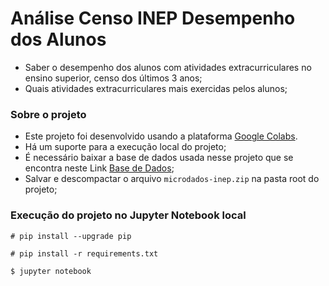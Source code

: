 # Análise Censo INEP Desempenho dos Alunos

- Saber o desempenho dos alunos com atividades extracurriculares no ensino superior, censo dos últimos 3 anos;
- Quais atividades extracurriculares mais exercidas pelos alunos;

### Sobre o projeto

- Este projeto foi desenvolvido usando a plataforma [Google Colabs](https://colab.research.google.com).
- Há um suporte para a execução local do projeto;
- É necessário baixar a base de dados usada nesse projeto que se encontra neste Link [Base de Dados](https://drive.google.com/open?id=12jt1hzM9396wsm-tcUUzo2khbvrbGvBa);
- Salvar e descompactar o arquivo ```microdados-inep.zip``` na pasta root do projeto;

### Execução do projeto no Jupyter Notebook local
```
# pip install --upgrade pip
```
```
# pip install -r requirements.txt
```
```
$ jupyter notebook
```

